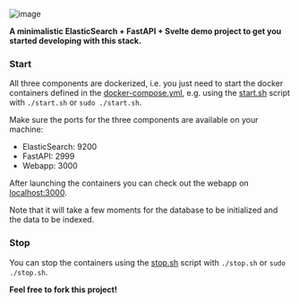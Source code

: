 ![image](https://user-images.githubusercontent.com/62940341/210772427-b8b3db0f-659c-4190-a9cf-9918a25461e4.png)

<b>A minimalistic ElasticSearch + FastAPI + Svelte demo project to get you started developing with this stack.</b>


### Start
All three components are dockerized, i.e. you just need to start the docker containers defined in the [docker-compose.yml](https://github.com/jfreyberg/svelte-demo-searchbar/blob/main/docker-compose.yml), e.g. using the [start.sh](https://github.com/jfreyberg/svelte-demo-searchbar/blob/main/start.sh) script with `./start.sh` or `sudo ./start.sh`.

Make sure the ports for the three components are available on your machine:
* ElasticSearch: 9200
* FastAPI: 2999
* Webapp: 3000

After launching the containers you can check out the webapp on [localhost:3000](http://localhost:3000).

Note that it will take a few moments for the database to be initialized and the data to be indexed.

### Stop
You can stop the containers using the [stop.sh](https://github.com/jfreyberg/svelte-demo-searchbar/blob/main/stop.sh) script with `./stop.sh` or `sudo ./stop.sh`.

<b>Feel free to fork this project!</b>
